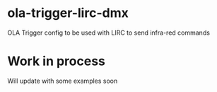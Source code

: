 # ola-trigger-lirc-dmx
OLA Trigger config to be used with LIRC to send infra-red commands

# Work in process 
Will update with some examples soon
